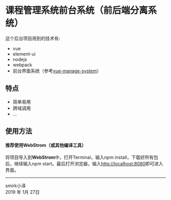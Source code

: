 # 课程管理系统前台系统（前后端分离系统）

这个后台项目用到的技术有:

* vue
* element-ui
* nodejs
* webpack
* 前台界面系统（参考[vue-manage-system](https://github.com/lin-xin/vue-manage-system)）

## 特点

* 简单易用
* 跨域调用
* ...


## 使用方法

#### **推荐使用WebStrom（或其他编译工具）**

将项目导入到**WebStrom**中，打开Terminal，输入npm install，下载好所有包后，继续输入npm start。最后打开浏览器，输入[http://localhost:8080](http://localhost:8080)即可进入界面。


------

smirk小泽   
2019 年 1月 27日    
